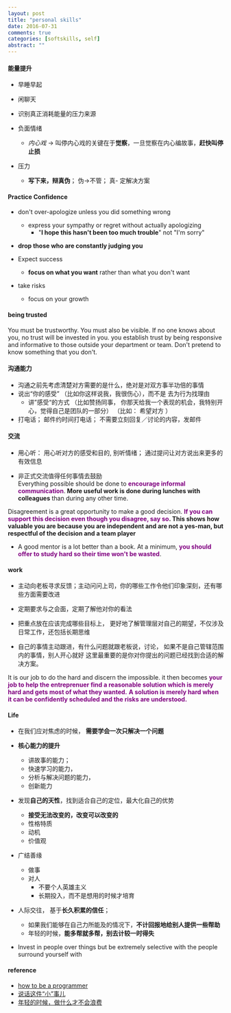 ```yaml
---
layout: post
title: "personal skills"
date: 2016-07-31
comments: true
categories: [softskills, self]
abstract: ""
---
```


#### 能量提升
- 早睡早起

- 闲聊天

- 识别真正消耗能量的压力来源

- 负面情绪
    * *内心戏* -> 叫停内心戏的关键在于**觉察**，一旦觉察在内心编故事，**赶快叫停止损**
 
- 压力
    * **写下来，辩真伪**；  伪->不管；  真- 定解决方案


#### Practice Confidence  
* don't over-apologize unless you did something wrong  
    - express your sympathy or regret without actually apologizing  
        + "**I hope this hasn't been too much trouble**" not "I'm sorry"  

* **drop those who are constantly judging you**  

* Expect success  
    - **focus on what you want** rather than what you don't want   

* take risks 
    - focus on your growth  


#### being trusted
You must be trustworthy. You must also be visible. If no one knows about you, no trust will be invested in you.
you establish trust by being responsive and informative to those outside your department or team.
Don't pretend to know something that you don't.

#### 沟通能力
- 沟通之前先考虑清楚对方需要的是什么，绝对是对双方事半功倍的事情  
- 说出“你的感受”  （比如你这样说我，我很伤心），而不是 去为行为找理由
    * 讲”感受“的方式 （比如赞扬同事， 你那天给我一个表现的机会，我特别开心，觉得自己是团队的一部分）
   （比如： 希望对方 ）  
- 打电话； 邮件约时间打电话；  不需要立刻回复／讨论的内容，发邮件   

#### 交流
- 用心听： 用心听对方的感受和目的, 别听情绪； 通过提问让对方说出来更多的有效信息  

- 非正式交流值得任何事情去鼓励  
Everything possible should be done to <font color="#800080">**encourage informal communication**</font>. **More useful work is done during lunches with colleagues** than during any other time.

Disagreement is a great opportunity to make a good decision. <font color="#800080">**If you can support this decision even though you disagree, say so</font>. This shows how valuable you are
because you are independent and are not a yes-man, but respectful of the decision and a team player**

- A good mentor is a lot better than a book. At a minimum, **<font color="#800080">you should offer to study hard so their time won't be wasted</font>**.

#### work
- 主动向老板寻求反馈；主动问问上司，你的哪些工作令他们印象深刻，还有哪些方面需要改进
-  定期要求与之会面，定期了解他对你的看法
-  把重点放在应该完成哪些目标上， 更好地了解管理层对自己的期望，不仅涉及日常工作，还包括长期思维
  
- 自己的事情主动跟进，有什么问题就跟老板说，讨论， 如果不是自己管辖范围内的事情，别人开心就好
这里最重要的是你对你提出的问题已经找到合适的解决方案。  


It is our job to do the hard and discern the impossible. it then becomes **<font color="#800080">your job to help the entreprenuer find a reasonable solution which is merely hard and gets
most of what they wanted.</font>**  **<font color="#800080">A solution is merely hard when it can be confidently scheduled and the risks are understood.</font>**

#### Life
- 在我们应对焦虑的时候， **需要学会一次只解决一个问题**
- **核心能力的提升**
    * 讲故事的能力； 
    * 快速学习的能力，  
    * 分析与解决问题的能力， 
    * 创新能力

- 发现**自己的天性**，找到适合自己的定位，最大化自己的优势
    * **接受无法改变的，改变可以改变的**
    * 性格特质
    * 动机
    * 价值观

- 广结善缘
    * 做事
    * 对人
        + 不要个人英雄主义
        + 长期投入，而不是想用的时候才培育


-  人际交往， 基于**长久积累的信任**；
    * 如果我们能够在自己力所能及的情况下，**不计回报地给别人提供一些帮助**
    * 年轻的时候，**能多帮就多帮，别去计较一时得失**

- Invest in people over things but be extremely selective with the people surround yourself with


#### reference
* [how to be a programmer](https://www.gitbook.com/book/braydie/how-to-be-a-programmer)
* [说话这件“小”事儿](http://nulishehui.blog.caixin.com/archives/159095)
* [年轻的时候，做什么才不会浪费](http://nulishehui.blog.caixin.com/archives/176051)
